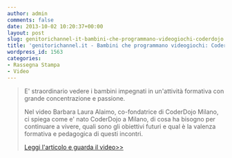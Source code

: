 ```yaml
---
author: admin
comments: false
date: 2013-10-02 10:20:37+00:00
layout: post
slug: genitorichannel-it-bambini-che-programmano-videogiochi-coderdojo
title: 'genitorichannel.it - Bambini che programmano videogiochi: CoderDojo'
wordpress_id: 1563
categories:
- Rassegna Stampa
- Video
---
```


<blockquote>E' straordinario vedere i bambini impegnati in un'attività formativa con grande concentrazione e passione.

Nel video Barbara Laura Alaimo, co-fondatrice di CoderDojo Milano, ci spiega come e' nato CoderDojo a Milano, di cosa ha bisogno per continuare a vivere, quali sono gli obiettivi futuri e qual è la valenza formativa e pedagogica di questi incontri.

[Leggi l'articolo e guarda il video>>](http://www.genitorichannel.it/video-scuola/bambini-programmatori-videogiochi.html)</blockquote>



